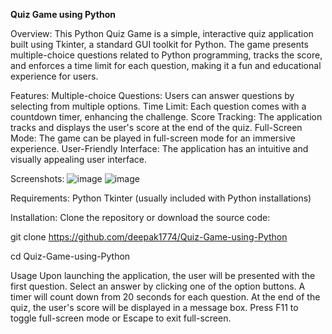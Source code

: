__Quiz Game using Python__

Overview:
This Python Quiz Game is a simple, interactive quiz application built using Tkinter, a standard GUI toolkit for Python.
The game presents multiple-choice questions related to Python programming, tracks the score, and enforces a time limit for each question, making it a fun and educational experience for users.

Features:
Multiple-choice Questions: Users can answer questions by selecting from multiple options.
Time Limit: Each question comes with a countdown timer, enhancing the challenge.
Score Tracking: The application tracks and displays the user's score at the end of the quiz.
Full-Screen Mode: The game can be played in full-screen mode for an immersive experience.
User-Friendly Interface: The application has an intuitive and visually appealing user interface.

Screenshots:
![image](https://github.com/user-attachments/assets/e6b738c3-7301-4baa-a4a9-d4f3f3238df4)
![image](https://github.com/user-attachments/assets/c61c711a-d997-4c38-96fc-9b5881c6f59f)

Requirements:
Python 
Tkinter (usually included with Python installations)

Installation:
Clone the repository or download the source code:

git clone https://github.com/deepak1774/Quiz-Game-using-Python

cd Quiz-Game-using-Python

Usage
Upon launching the application, the user will be presented with the first question.
Select an answer by clicking one of the option buttons.
A timer will count down from 20 seconds for each question.
At the end of the quiz, the user's score will be displayed in a message box.
Press F11 to toggle full-screen mode or Escape to exit full-screen.
